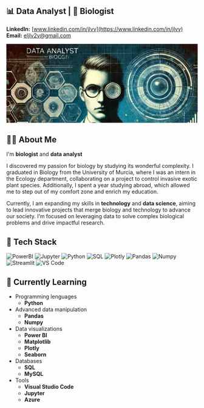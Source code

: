 ## 📊 Data Analyst | 🧬 Biologist
**LinkedIn:** [www.linkedin.com/in/jlvv](https://www.linkedin.com/in/jlvv)  
**Email:** [eljlv2v@gmail.com](mailto:eljlv2v@gmail.com)

![cover](cover.png)

## 👩‍💻 About Me
I'm **biologist** and **data analyst**

I discovered my passion for biology by studying its wonderful complexity. I graduated in Biology from the University of Murcia, where I was an intern in the Ecology department, collaborating on a project to control invasive exotic plant species. Additionally, I spent a year studying abroad, which allowed me to step out of my comfort zone and enrich my education.

Currently, I am expanding my skills in **technology** and **data science**, aiming to lead innovative projects that merge biology and technology to advance our society. I’m focused on leveraging data to solve complex biological problems and drive impactful research.

## 🚀 Tech Stack <br>
![PowerBI](https://img.shields.io/badge/PowerBI-F2C811?style=for-the-badge&logo=Power%20BI&logoColor=white)
![Jupyter](https://img.shields.io/badge/Jupyter-F37626.svg?&style=for-the-badge&logo=Jupyter&logoColor=white)
![Python](https://img.shields.io/badge/Python-14354C?style=for-the-badge&logo=python&logoColor=white)
![SQL](https://img.shields.io/badge/MySQL-005C84?style=for-the-badge&logo=mysql&logoColor=white)
![Plotly](https://img.shields.io/badge/Plotly-3F4F75.svg?style=for-the-badge&logo=Plotly&logoColor=white)
![Pandas](https://img.shields.io/badge/pandas-150458.svg?style=for-the-badge&logo=pandas&logoColor=white)
![Numpy](https://img.shields.io/badge/NumPy-013243.svg?style=for-the-badge&logo=NumPy&logoColor=white)
![Streamlit](https://img.shields.io/badge/Streamlit-FF4B4B.svg?style=for-the-badge&logo=Streamlit&logoColor=white)
![VS Code](https://img.shields.io/badge/Visual_Studio_Code-0078D4?style=for-the-badge&logo=visual%20studio%20code&logoColor=white)

## 📖 Currently Learning <br>
- Programming lenguages
  - **Python** 
- Advanced data manipulation
  - **Pandas**
  - **Numpy**
- Data visualizations
  - **Power BI**
  - **Matplotlib**
  - **Plotly**
  - **Seaborn**
- Databases
  - **SQL**
  - **MySQL**
- Tools
  - **Visual Studio Code**
  - **Jupyter**
  - **Azure**
